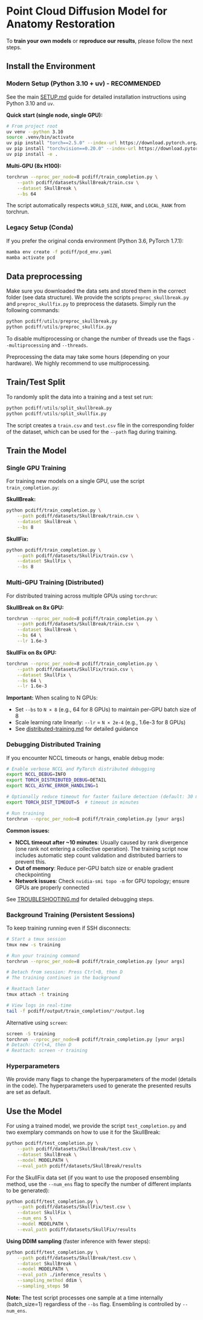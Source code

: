 # Point Cloud Diffusion Model for Anatomy Restoration
To **train your own models** or **reproduce our results**, please follow the next steps.

## Install the Environment

### Modern Setup (Python 3.10 + uv) - RECOMMENDED
See the main [SETUP.md](../SETUP.md) guide for detailed installation instructions using Python 3.10 and `uv`.

**Quick start (single node, single GPU):**
```sh
# From project root
uv venv --python 3.10
source .venv/bin/activate
uv pip install "torch==2.5.0" --index-url https://download.pytorch.org/whl/cu124
uv pip install "torchvision==0.20.0" --index-url https://download.pytorch.org/whl/cu124
uv pip install -e .
```

**Multi-GPU (8x H100):**
```sh
torchrun --nproc_per_node=8 pcdiff/train_completion.py \
    --path pcdiff/datasets/SkullBreak/train.csv \
    --dataset SkullBreak \
    --bs 64
```
The script automatically respects `WORLD_SIZE`, `RANK`, and `LOCAL_RANK` from torchrun.

### Legacy Setup (Conda)
If you prefer the original conda environment (Python 3.6, PyTorch 1.7.1):
```sh
mamba env create -f pcdiff/pcd_env.yaml
mamba activate pcd
```
## Data preprocessing
Make sure you downloaded the data sets and stored them in the correct folder (see data structure).
We provide the scripts `preproc_skullbreak.py` and `preproc_skullfix.py` to preprocess the datasets.
Simply run the following commands:

```python
python pcdiff/utils/preproc_skullbreak.py
python pcdiff/utils/preproc_skullfix.py
```
To disable multiprocessing or change the number of threads use the flags `--multiprocessing` and `--threads`. 

Preprocessing the data may take some hours (depending on your hardware). We highly recommend to use multiprocessing.

## Train/Test Split
To randomly split the data into a training and a test set run:
```python
python pcdiff/utils/split_skullbreak.py
python pcdiff/utils/split_skullfix.py
```
The script creates a `train.csv` and `test.csv` file in the corresponding folder of the dataset, which can be used for the `--path` flag during training.
## Train the Model

### Single GPU Training
For training new models on a single GPU, use the script `train_completion.py`:

**SkullBreak:**
```bash
python pcdiff/train_completion.py \
    --path pcdiff/datasets/SkullBreak/train.csv \
    --dataset SkullBreak \
    --bs 8
```

**SkullFix:**
```bash
python pcdiff/train_completion.py \
    --path pcdiff/datasets/SkullFix/train.csv \
    --dataset SkullFix \
    --bs 8
```

### Multi-GPU Training (Distributed)

For distributed training across multiple GPUs using `torchrun`:

**SkullBreak on 8x GPU:**
```bash
torchrun --nproc_per_node=8 pcdiff/train_completion.py \
    --path pcdiff/datasets/SkullBreak/train.csv \
    --dataset SkullBreak \
    --bs 64 \
    --lr 1.6e-3
```

**SkullFix on 8x GPU:**
```bash
torchrun --nproc_per_node=8 pcdiff/train_completion.py \
    --path pcdiff/datasets/SkullFix/train.csv \
    --dataset SkullFix \
    --bs 64 \
    --lr 1.6e-3
```

**Important:** When scaling to N GPUs:
- Set `--bs` to `N × 8` (e.g., 64 for 8 GPUs) to maintain per-GPU batch size of 8
- Scale learning rate linearly: `--lr` = `N × 2e-4` (e.g., 1.6e-3 for 8 GPUs)
- See [distributed-training.md](./distributed-training.md) for detailed guidance

### Debugging Distributed Training

If you encounter NCCL timeouts or hangs, enable debug mode:

```bash
# Enable verbose NCCL and PyTorch distributed debugging
export NCCL_DEBUG=INFO
export TORCH_DISTRIBUTED_DEBUG=DETAIL
export NCCL_ASYNC_ERROR_HANDLING=1

# Optionally reduce timeout for faster failure detection (default: 30 minutes)
export TORCH_DIST_TIMEOUT=5  # timeout in minutes

# Run training
torchrun --nproc_per_node=8 pcdiff/train_completion.py [your args]
```

**Common issues:**
- **NCCL timeout after ~10 minutes**: Usually caused by rank divergence (one rank not entering a collective operation). The training script now includes automatic step count validation and distributed barriers to prevent this.
- **Out of memory**: Reduce per-GPU batch size or enable gradient checkpointing
- **Network issues**: Check `nvidia-smi topo -m` for GPU topology; ensure GPUs are properly connected

See [TROUBLESHOOTING.md](./TROUBLESHOOTING.md) for detailed debugging steps.

### Background Training (Persistent Sessions)

To keep training running even if SSH disconnects:

```bash
# Start a tmux session
tmux new -s training

# Run your training command
torchrun --nproc_per_node=8 pcdiff/train_completion.py [your args]

# Detach from session: Press Ctrl+B, then D
# The training continues in the background

# Reattach later
tmux attach -t training

# View logs in real-time
tail -f pcdiff/output/train_completion/*/output.log
```

Alternative using `screen`:
```bash
screen -S training
torchrun --nproc_per_node=8 pcdiff/train_completion.py [your args]
# Detach: Ctrl+A, then D
# Reattach: screen -r training
```

### Hyperparameters
We provide many flags to change the hyperparameters of the model (details in the code). The hyperparameters used to generate the presented results are set as default.

## Use the Model
For using a trained model, we provide the script `test_completion.py` and two exemplary commands on how to use it for the SkullBreak:
```bash
python pcdiff/test_completion.py \
    --path pcdiff/datasets/SkullBreak/test.csv \
    --dataset SkullBreak \
    --model MODELPATH \
    --eval_path pcdiff/datasets/SkullBreak/results
```

For the SkullFix data set (if you want to use the proposed ensembling method, use the `--num_ens` flag to specify the number of different implants to be generated):
```bash
python pcdiff/test_completion.py \
    --path pcdiff/datasets/SkullFix/test.csv \
    --dataset SkullFix \
    --num_ens 5 \
    --model MODELPATH \
    --eval_path pcdiff/datasets/SkullFix/results
```

**Using DDIM sampling** (faster inference with fewer steps):
```bash
python pcdiff/test_completion.py \
    --path pcdiff/datasets/SkullBreak/test.csv \
    --dataset SkullBreak \
    --model MODELPATH \
    --eval_path ./inference_results \
    --sampling_method ddim \
    --sampling_steps 50
```

**Note:** The test script processes one sample at a time internally (batch_size=1) regardless of the `--bs` flag. Ensembling is controlled by `--num_ens`.
